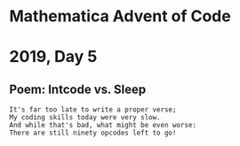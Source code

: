 # Mathematica Advent of Code
# 2019, Day 5

## Poem: Intcode vs. Sleep
	
	It's far too late to write a proper verse;
	My coding skills today were very slow.
	And while that's bad, what might be even worse:
	There are still ninety opcodes left to go!
